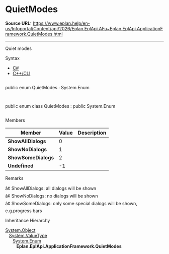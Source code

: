 # QuietModes

**Source URL:** https://www.eplan.help/en-us/Infoportal/Content/api/2026/Eplan.EplApi.AFu~Eplan.EplApi.ApplicationFramework.QuietModes.html

---

Quiet modes

Syntax

- [C#](#i-syntax-CS)
- [C++/CLI](#i-syntax-CPP2005)

```
```
public enum QuietModes : System.Enum
```
```

```
```
public enum class QuietModes : public System.Enum
```
```

Members

| Member | Value | Description |
| --- | --- | --- |
| **ShowAllDialogs** | 0 |  |
| **ShowNoDialogs** | 1 |  |
| **ShowSomeDialogs** | 2 |  |
| **Undefined** | -1 |  |

Remarks

â¢ ShowAllDialogs: all dialogs will be shown  
â¢ ShowNoDialogs: no dialogs will be shown  
â¢ ShowSomeDialogs: only some special dialogs will be shown, e.g.progress bars

Inheritance Hierarchy

[System.Object](#)  
   [System.ValueType](#)  
      [System.Enum](#)  
         **Eplan.EplApi.ApplicationFramework.QuietModes**
